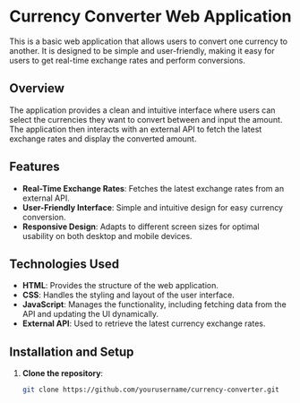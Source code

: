 # Currency Converter Web Application

This is a basic web application that allows users to convert one currency to another. It is designed to be simple and user-friendly, making it easy for users to get real-time exchange rates and perform conversions.

## Overview

The application provides a clean and intuitive interface where users can select the currencies they want to convert between and input the amount. The application then interacts with an external API to fetch the latest exchange rates and display the converted amount.

## Features

- **Real-Time Exchange Rates**: Fetches the latest exchange rates from an external API.
- **User-Friendly Interface**: Simple and intuitive design for easy currency conversion.
- **Responsive Design**: Adapts to different screen sizes for optimal usability on both desktop and mobile devices.

## Technologies Used

- **HTML**: Provides the structure of the web application.
- **CSS**: Handles the styling and layout of the user interface.
- **JavaScript**: Manages the functionality, including fetching data from the API and updating the UI dynamically.
- **External API**: Used to retrieve the latest currency exchange rates.

## Installation and Setup

1. **Clone the repository**:
   ```bash
   git clone https://github.com/yourusername/currency-converter.git
